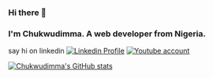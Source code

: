 ### Hi there 👋 

### I'm Chukwudimma. A web developer from Nigeria.
say hi on linkedin 
[![Linkedin Profile](https://github.com/Chukwudimma-Ani/Chukwudimma-Ani/assets/152604214/241938c3-38d9-4c90-bd3a-cae96a07df6a)](https://www.linkedin.com/in/ani-chukwudimma-675395213?utm_source=share&utm_campaign=share_via&utm_content=profile&utm_medium=ios_app)
[![Youtube account](![image](https://github.com/Chukwudimma-Ani/Chukwudimma-Ani/assets/152604214/485c1b88-6c28-4df1-ba8b-8906c12ba0d3)
)](http://www.youtube.com/@anidimma6473)


[![Chukwudimma's GitHub stats](https://github-readme-stats.vercel.app/api?username=Chukwudimma-Ani)](https://github.com/Chukwudimma-Ani/github-readme-stats)
